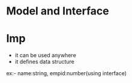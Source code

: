 # Model and Interface

# Imp

- it can be used anywhere
- it defines data structure 

ex:- name:string, empid:number(using interface)













